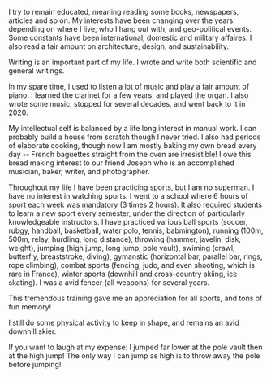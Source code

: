 I try to remain educated, meaning reading some books, newspapers, articles and so on. My interests have been changing over the years, depending on where I live, who I hang out with, and geo-political events. Some constants have been international, domestic and military affaires. I also read a fair amount on architecture, design, and sustainability.

Writing is an important part of my life. I wrote and write both scientific and general writings.

In my spare time, I used to listen a lot of music and play a fair amount of piano. I learned the clarinet for a few years, and played the organ. I also wrote some music, stopped for several decades, and went back to it in 2020. 

My intellectual self is balanced by a life long interest in manual work. I can probably build a house from scratch though I never tried. I also had periods of elaborate cooking, though now I am mostly baking my own bread every day -- French baguettes straight from the oven are irresistible! I owe this bread making interest to our friend Joseph who is an accomplished musician, baker, writer, and photographer.

Throughout my life I have been practicing sports, but I am no superman. I have no interest in watching sports. I went to a school where 6 hours of sport each week was mandatory (3 times 2 hours). It also required students to learn a new sport every semester, under the direction of particularly knowledgeable instructors. I have practiced various ball sports (soccer, rubgy, handball, basketball, water polo, tennis, babmington), running (100m, 500m, relay, hurdling, long distance), throwing (hammer, javelin, disk, weight), jumping (high jump, long jump, pole vault), swiming (crawl, butterfly, breaststroke, diving), gymanstic (horizontal bar, parallel bar, rings, rope climbing), combat sports (fencing, judo, and even shooting, which is rare in France), winter sports (downhill and cross-country skiing, ice skating). I was a avid fencer (all weapons) for several years.

This tremendous training gave me an appreciation for all sports, and tons of fun memory! 

I still do some physical activity to keep in shape, and remains an avid downhill skier.

If you want to laugh at my expense: I jumped far lower at the pole vault then at the high jump! The only way I can jump as high is to throw away the pole before jumping!
